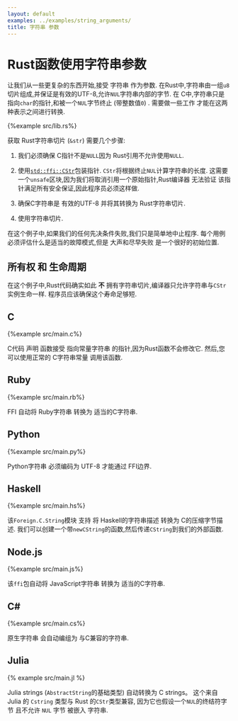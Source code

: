 ```yaml
---
layout: default
examples: ../examples/string_arguments/
title: 字符串 参数
---
```

# Rust函数使用字符串参数

让我们从一些更复杂的东西开始,接受 字符串 作为参数. 在Rust中,字符串由一组`u8`切片组成,并保证是有效的UTF-8,允许`NUL`字符串内部的字节. 在 C中,字符串只是指向`char`的指针,和被一个`NUL`字节终止 (带整数值`0`) . 需要做一些工作 才能在这两种表示之间进行转换. 

{%example src/lib.rs%}

获取 Rust字符串切片 (`&str`) 需要几个步骤: 

1.  我们必须确保 C指针不是`NULL`因为 Rust引用不允许使用`NULL`. 

2.  使用[`std::ffi::CStr`][cstr]包装指针. `CStr`将根据终止`NUL`计算字符串的长度. 这需要一个`unsafe`区块,因为我们将取消引用一个原始指针,Rust编译器 无法验证 该指针满足所有安全保证,因此程序员必须这样做. 

3.  确保C字符串是 有效的UTF-8 并将其转换为 Rust字符串切片. 

4.  使用字符串切片. 

在这个例子中,如果我们的任何先决条件失败,我们只是简单地中止程序. 每个用例必须评估什么是适当的故障模式,但是 大声和尽早失败 是一个很好的初始位置. 

[cstr]: http://doc.rust-lang.org/std/ffi/struct.CStr.html

[to_str]: https://doc.rust-lang.org/nightly/std/ffi/struct.CStr.html#method.to_str

## 所有权 和 生命周期

在这个例子中,Rust代码确实如此 **不** 拥有字符串切片,编译器只允许字符串与`CStr`实例生命一样. 程序员应该确保这个寿命足够短. 

## C

{%example src/main.c%}

C代码 声明 函数接受 指向常量字符串 的指针,因为Rust函数不会修改它. 然后,您可以使用正常的 C字符串常量 调用该函数. 

## Ruby

{%example src/main.rb%}

FFI 自动将 Ruby字符串 转换为 适当的C字符串. 

## Python

{%example src/main.py%}

Python字符串 必须编码为 UTF-8 才能通过 FFI边界. 

## Haskell

{%example src/main.hs%}

该`Foreign.C.String`模块 支持 将 Haskell的字符串描述 转换为 C的压缩字节描述. 我们可以创建一个带`newCString`的函数,然后传递`CString`到我们的外部函数. 

## Node.js

{%example src/main.js%}

该`ffi`包自动将 JavaScript字符串 转换为 适当的C字符串. 

## C\#

{%example src/main.cs%}

原生字符串 会自动编组为 与C兼容的字符串. 

## Julia

{% example src/main.jl %}

Julia strings (`AbstractString`的基础类型) 自动转换为 C strings。 这个来自Julia 的 `Cstring` 类型与 Rust 的`CStr`类型兼容, 因为它也假设一个`NUL`的终结符字节
且不允许 `NUL` 字节 被嵌入 字符串.
